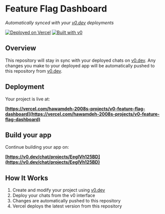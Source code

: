 # Feature Flag Dashboard

*Automatically synced with your [v0.dev](https://v0.dev) deployments*

[![Deployed on Vercel](https://img.shields.io/badge/Deployed%20on-Vercel-black?style=for-the-badge&logo=vercel)](https://vercel.com/hawamdeh-2008s-projects/v0-feature-flag-dashboard)
[![Built with v0](https://img.shields.io/badge/Built%20with-v0.dev-black?style=for-the-badge)](https://v0.dev/chat/projects/EeglVh125BD)

## Overview

This repository will stay in sync with your deployed chats on [v0.dev](https://v0.dev).
Any changes you make to your deployed app will be automatically pushed to this repository from [v0.dev](https://v0.dev).

## Deployment

Your project is live at:

**[https://vercel.com/hawamdeh-2008s-projects/v0-feature-flag-dashboard](https://vercel.com/hawamdeh-2008s-projects/v0-feature-flag-dashboard)**

## Build your app

Continue building your app on:

**[https://v0.dev/chat/projects/EeglVh125BD](https://v0.dev/chat/projects/EeglVh125BD)**

## How It Works

1. Create and modify your project using [v0.dev](https://v0.dev)
2. Deploy your chats from the v0 interface
3. Changes are automatically pushed to this repository
4. Vercel deploys the latest version from this repository